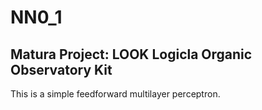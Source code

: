 # NN0_1
## Matura Project: LOOK Logicla Organic Observatory Kit 
This is a simple feedforward multilayer perceptron.

